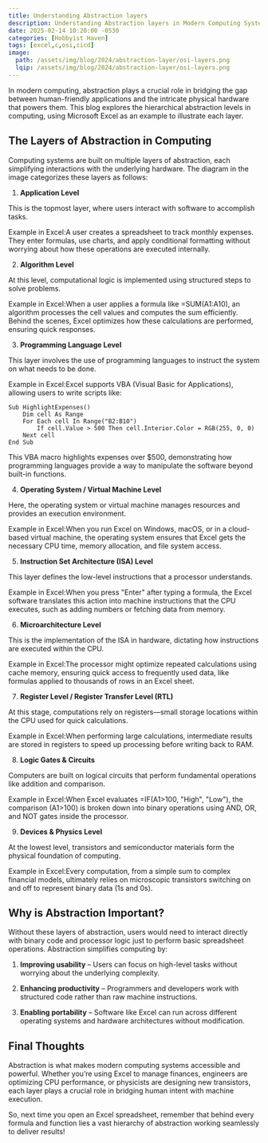 ```yaml
---
title: Understanding Abstraction layers
description: Understanding Abstraction layers in Modern Computing Systems: An Excel-Based Perspective
date: 2025-02-14 10:20:00 -0530
categories: [Hobbyist Haven]
tags: [excel,c,osi,cicd]
image:
  path: /assets/img/blog/2024/abstraction-layer/osi-layers.png
  lqip: /assets/img/blog/2024/abstraction-layer/osi-layers.png
---
```


In modern computing, abstraction plays a crucial role in bridging the gap between human-friendly applications and the intricate physical hardware that powers them. This blog explores the hierarchical abstraction levels in computing, using Microsoft Excel as an example to illustrate each layer.


## The Layers of Abstraction in Computing
Computing systems are built on multiple layers of abstraction, each simplifying interactions with the underlying hardware. The diagram in the image categorizes these layers as follows:


1. **Application Level**

This is the topmost layer, where users interact with software to accomplish tasks.

Example in Excel:A user creates a spreadsheet to track monthly expenses. They enter formulas, use charts, and apply conditional formatting without worrying about how these operations are executed internally.


2. **Algorithm Level**

At this level, computational logic is implemented using structured steps to solve problems.

Example in Excel:When a user applies a formula like =SUM(A1:A10), an algorithm processes the cell values and computes the sum efficiently. Behind the scenes, Excel optimizes how these calculations are performed, ensuring quick responses.


3. **Programming Language Level**

This layer involves the use of programming languages to instruct the system on what needs to be done.

Example in Excel:Excel supports VBA (Visual Basic for Applications), allowing users to write scripts like:

```text
Sub HighlightExpenses()
    Dim cell As Range
    For Each cell In Range("B2:B10")
        If cell.Value > 500 Then cell.Interior.Color = RGB(255, 0, 0)
    Next cell
End Sub
```

This VBA macro highlights expenses over $500, demonstrating how programming languages provide a way to manipulate the software beyond built-in functions.


4. **Operating System / Virtual Machine Level**

Here, the operating system or virtual machine manages resources and provides an execution environment.

Example in Excel:When you run Excel on Windows, macOS, or in a cloud-based virtual machine, the operating system ensures that Excel gets the necessary CPU time, memory allocation, and file system access.


5. **Instruction Set Architecture (ISA) Level**

This layer defines the low-level instructions that a processor understands.

Example in Excel:When you press "Enter" after typing a formula, the Excel software translates this action into machine instructions that the CPU executes, such as adding numbers or fetching data from memory.


6. **Microarchitecture Level**

This is the implementation of the ISA in hardware, dictating how instructions are executed within the CPU.

Example in Excel:The processor might optimize repeated calculations using cache memory, ensuring quick access to frequently used data, like formulas applied to thousands of rows in an Excel sheet.


7. **Register Level / Register Transfer Level (RTL)**

At this stage, computations rely on registers—small storage locations within the CPU used for quick calculations.

Example in Excel:When performing large calculations, intermediate results are stored in registers to speed up processing before writing back to RAM.


8. **Logic Gates & Circuits**

Computers are built on logical circuits that perform fundamental operations like addition and comparison.

Example in Excel:When Excel evaluates =IF(A1>100, "High", "Low"), the comparison (A1>100) is broken down into binary operations using AND, OR, and NOT gates inside the processor.


9. **Devices & Physics Level**

At the lowest level, transistors and semiconductor materials form the physical foundation of computing.

Example in Excel:Every computation, from a simple sum to complex financial models, ultimately relies on microscopic transistors switching on and off to represent binary data (1s and 0s).


## Why is Abstraction Important?
Without these layers of abstraction, users would need to interact directly with binary code and processor logic just to perform basic spreadsheet operations. Abstraction simplifies computing by:

1. **Improving usability** – Users can focus on high-level tasks without worrying about the underlying complexity.

1. **Enhancing productivity** – Programmers and developers work with structured code rather than raw machine instructions.

1. **Enabling portability** – Software like Excel can run across different operating systems and hardware architectures without modification.


## Final Thoughts

Abstraction is what makes modern computing systems accessible and powerful. Whether you’re using Excel to manage finances, engineers are optimizing CPU performance, or physicists are designing new transistors, each layer plays a crucial role in bridging human intent with machine execution.

So, next time you open an Excel spreadsheet, remember that behind every formula and function lies a vast hierarchy of abstraction working seamlessly to deliver results!